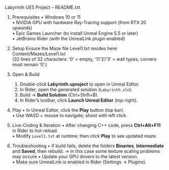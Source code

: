 Labyrinth UE5 Project – README.txt

1. Prerequisites
   • Windows 10 or 11  
   • NVIDIA GPU with hardware Ray-Tracing support (from RTX 20 upwards)  
   • Epic Games Launcher (to install Unreal Engine 5.5 or later)  
   • JetBrains Rider (with the UnrealLink plugin enabled)  

2. Setup
   Ensure the Maze file Level1.txt resides here:  
   	Content/Mazes/Level1.txt  
   (32 lines of 32 characters: ‘0’ = empty, ‘1’/‘2’/‘3’ = wall types; corners must remain ‘0’.)  

3. Open & Build
   1. Double-click **Labyrinth.uproject** to open in Unreal Editor.  
   2. In Rider, open the generated solution (`Labyrinth.sln`).  
   3. Build → **Build Solution** (Ctrl+Shift+B).  
   4. In Rider’s toolbar, click **Launch Unreal Editor** (top-right).  

4. Play
   • In Unreal Editor, click the **Play** button (top bar).  
   • Use WASD + mouse to navigate; shoot with left click.  

5. Live-Coding & Iteration
   • After changing C++ code, press **Ctrl+Alt+F11** in Rider to hot-reload.  
   • Modify `Level1.txt` at runtime; then click **Play** to see updated maze.  

6. Troubleshooting
   • If build fails, delete the folders **Binaries**, **Intermediate** and **Saved**, then rebuild.
	-> in this case some texture scaling problems may occure 
   • Update your GPU drivers to the latest version.  
   • Make sure UnrealLink is enabled in Rider (Settings → Plugins). 